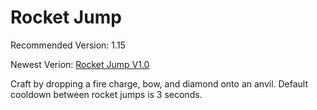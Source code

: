 # Rocket Jump
Recommended Version: 1.15

Newest Verion: [Rocket Jump V1.0](https://github.com/WaifuBeforeLaifu/Datapacks/raw/master/Rocket%20Jump/Rocket%20Jump%20V1.0.zip)

Craft by dropping a fire charge, bow, and diamond onto an anvil. Default cooldown between rocket jumps is 3 seconds.
